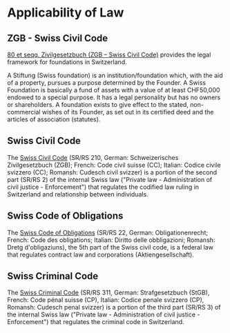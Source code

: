 # Applicability of Law

## ZGB - Swiss Civil Code
[80 et seqq. Zivilgesetzbuch (ZGB – Swiss Civil Code)](https://github.com/gaiaus/ICF/blob/main/stiftung/legal/ZGB_swiss_legal_code.md) provides the legal framework for foundations in Switzerland.

A Stiftung (Swiss foundation) is an institution/foundation which, with the aid of a property, pursues a purpose determined by the Founder. A Swiss Foundation is basically a fund of assets with a value of at least CHF50,000 endowed to a special purpose. It has a legal personality but has no owners or shareholders.
A foundation exists to give effect to the stated, non-commercial wishes of its Founder, as set out in its certified deed and the articles of association (statutes).

## Swiss Civil Code
The [Swiss Civil Code](https://github.com/gaiaus/ICF/blob/main/stiftung/legal/Swiss%20Civil%20Code.pdf)
(SR/RS 210, German: Schweizerisches Zivilgesetzbuch (ZGB); French: Code civil suisse (CC); Italian: Codice civile svizzero (CC); Romansh: Cudesch civil svizzer) is a portion of the second part (SR/RS 2) of the internal Swiss law ("Private law - Administration of civil justice - Enforcement") that regulates the codified law ruling in Switzerland and relationship between individuals.

## Swiss Code of Obligations
The [Swiss Code of Obligations](https://github.com/gaiaus/ICF/blob/main/stiftung/legal/ZGB%20Swiss%20Code%20of%20Obligations.pdf) (SR/RS 22, German: Obligationenrecht; French: Code des obligations; Italian: Diritto delle obbligazioni; Romansh: Dretg d'obligaziuns), the 5th part of the Swiss civil code, is a federal law that regulates contract law and corporations (Aktiengesellschaft).

## Swiss Criminal Code
The [Swiss Criminal Code](https://github.com/gaiaus/ICF/blob/main/stiftung/legal/Swiss%20Criminal%20Code_Complete.pdf) (SR/RS 311, German: Strafgesetzbuch (StGB), French: Code pénal suisse (CP), Italian: Codice penale svizzero (CP), Romansh: Cudesch penal svizzer) is a portion of the third part (SR/RS 3) of the internal Swiss law ("Private law - Administration of civil justice - Enforcement") that regulates the criminal code in Switzerland.


